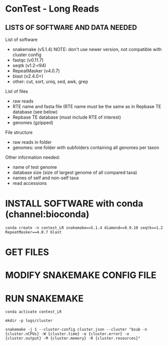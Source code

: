 # ConTest - Long Reads

## LISTS OF SOFTWARE AND DATA NEEDED

List of software
- snakemake (v5.1.4) NOTE: don't use newer version, not compatible with cluster config
- fastqc (v0.11.7)
- seqtk (v1.2-r94)
- RepeatMasker (v4.0.7)
- blast (v2.4.0+)
- other: cut, sort, uniq, sed, awk, grep

List of files
- raw reads
- RTE name and fasta file (RTE name must be the same as in Repbase TE database (see below)
- Repbase TE database (must include RTE of interest)
- genomes (gzipped)

File structure
- raw reads in folder
- genomes: one folder with subfolders containing all genomes per taxon

Other information needed:
- name of test genome
- database size (size of largest genome of all compared taxa) 
- names of self and non-self taxa
- read accessions


# INSTALL SOFTWARE with conda (channel:bioconda) 

```
conda create -n contest_LR snakemake==5.1.4 diamond==0.9.10 seqtk==1.2 RepeatMasker==4.0.7 blast
```

# GET FILES

# MODIFY SNAKEMAKE CONFIG FILE

# RUN SNAKEMAKE

```
conda activate contest_LR

mkdir -p logs/cluster

snakemake -j 1 --cluster-config cluster.json --cluster "bsub -n {cluster.nCPUs} -W {cluster.time} -e {cluster.error} -o {cluster.output} -M {cluster.memory} -R {cluster.resources}"
``` 


